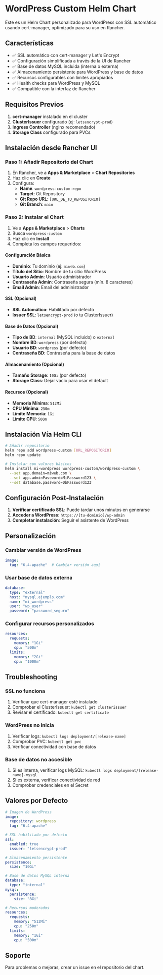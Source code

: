 # WordPress Custom Helm Chart

Este es un Helm Chart personalizado para WordPress con SSL automático usando cert-manager, optimizado para su uso en Rancher.

## Características

- ✅ SSL automático con cert-manager y Let's Encrypt
- ✅ Configuración simplificada a través de la UI de Rancher
- ✅ Base de datos MySQL incluida (interna o externa)
- ✅ Almacenamiento persistente para WordPress y base de datos
- ✅ Recursos configurables con límites apropiados
- ✅ Health checks para WordPress y MySQL
- ✅ Compatible con la interfaz de Rancher

## Requisitos Previos

1. **cert-manager** instalado en el cluster
2. **ClusterIssuer** configurado (ej: `letsencrypt-prod`)
3. **Ingress Controller** (nginx recomendado)
4. **Storage Class** configurado para PVCs

## Instalación desde Rancher UI

### Paso 1: Añadir Repositorio del Chart

1. En Rancher, ve a **Apps & Marketplace** > **Chart Repositories**
2. Haz clic en **Create**
3. Configura:
   - **Name**: `wordpress-custom-repo`
   - **Target**: Git Repository
   - **Git Repo URL**: `[URL_DE_TU_REPOSITORIO]`
   - **Git Branch**: `main`

### Paso 2: Instalar el Chart

1. Ve a **Apps & Marketplace** > **Charts**
2. Busca `wordpress-custom`
3. Haz clic en **Install**
4. Completa los campos requeridos:

#### Configuración Básica
- **Dominio**: Tu dominio (ej: `miweb.com`)
- **Título del Sitio**: Nombre de tu sitio WordPress
- **Usuario Admin**: Usuario administrador
- **Contraseña Admin**: Contraseña segura (mín. 8 caracteres)
- **Email Admin**: Email del administrador

#### SSL (Opcional)
- **SSL Automático**: Habilitado por defecto
- **Issuer SSL**: `letsencrypt-prod` (o tu ClusterIssuer)

#### Base de Datos (Opcional)
- **Tipo de BD**: `internal` (MySQL incluido) o `external`
- **Nombre BD**: `wordpress` (por defecto)
- **Usuario BD**: `wordpress` (por defecto)
- **Contraseña BD**: Contraseña para la base de datos

#### Almacenamiento (Opcional)
- **Tamaño Storage**: `10Gi` (por defecto)
- **Storage Class**: Dejar vacío para usar el default

#### Recursos (Opcional)
- **Memoria Mínima**: `512Mi`
- **CPU Mínima**: `250m`
- **Límite Memoria**: `1Gi`
- **Límite CPU**: `500m`

## Instalación Vía Helm CLI

```bash
# Añadir repositorio
helm repo add wordpress-custom [URL_REPOSITORIO]
helm repo update

# Instalar con valores básicos
helm install mi-wordpress wordpress-custom/wordpress-custom \
  --set app.domain=miweb.com \
  --set app.adminPassword=MiPassword123 \
  --set database.password=DbPassword123
```

## Configuración Post-Instalación

1. **Verificar certificado SSL**: Puede tardar unos minutos en generarse
2. **Acceder a WordPress**: `https://[tu-dominio]/wp-admin`
3. **Completar instalación**: Seguir el asistente de WordPress

## Personalización

### Cambiar versión de WordPress
```yaml
image:
  tag: "6.4-apache"  # Cambiar versión aquí
```

### Usar base de datos externa
```yaml
database:
  type: "external"
  host: "mysql.ejemplo.com"
  name: "mi_wordpress"
  user: "wp_user"
  password: "password_seguro"
```

### Configurar recursos personalizados
```yaml
resources:
  requests:
    memory: "1Gi"
    cpu: "500m"
  limits:
    memory: "2Gi"
    cpu: "1000m"
```

## Troubleshooting

### SSL no funciona
1. Verificar que cert-manager esté instalado
2. Comprobar el ClusterIssuer: `kubectl get clusterissuer`
3. Revisar el certificado: `kubectl get certificate`

### WordPress no inicia
1. Verificar logs: `kubectl logs deployment/[release-name]`
2. Comprobar PVC: `kubectl get pvc`
3. Verificar conectividad con base de datos

### Base de datos no accesible
1. Si es interna, verificar logs MySQL: `kubectl logs deployment/[release-name]-mysql`
2. Si es externa, verificar conectividad de red
3. Comprobar credenciales en el Secret

## Valores por Defecto

```yaml
# Imagen de WordPress
image:
  repository: wordpress
  tag: "6.4-apache"

# SSL habilitado por defecto
ssl:
  enabled: true
  issuer: "letsencrypt-prod"

# Almacenamiento persistente
persistence:
  size: "10Gi"

# Base de datos MySQL interna
database:
  type: "internal"
mysql:
  persistence:
    size: "8Gi"

# Recursos moderados
resources:
  requests:
    memory: "512Mi"
    cpu: "250m"
  limits:
    memory: "1Gi"
    cpu: "500m"
```

## Soporte

Para problemas o mejoras, crear un issue en el repositorio del chart.
